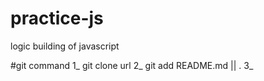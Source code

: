 # practice-js
logic building of javascript

#git command
1_ git clone url
2_ git add README.md || . 
3_ 
